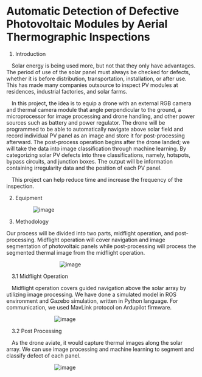 # Automatic Detection of Defective Photovoltaic Modules by Aerial Thermographic Inspections


1)	Introduction

   &emsp;Solar energy is being used more, but not that they only have advantages. The period of use of the solar panel must always be checked for defects, whether it is before distribution, transportation, installation, or after use. This has made many companies outsource to inspect PV modules at residences, industrial factories, and solar farms. 

   &emsp;In this project, the idea is to equip a drone with an external RGB camera and thermal camera module that angle perpendicular to the ground, a microprocessor for image processing and drone handling, and other power sources such as battery and power regulator. The drone will be programmed to be able to automatically navigate above solar field and record individual PV panel as an image and store it for post-processing afterward. The post-process operation begins after the drone landed; we will take the data into image classification through machine learning. By categorizing solar PV defects into three classifications, namely, hotspots, bypass circuits, and junction boxes. The output will be information containing irregularity data and the position of each PV panel.

  &emsp;This project can help reduce time and increase the frequency of the inspection.

2)	Equipment

&emsp;&emsp;&emsp;&emsp;&emsp;![image](https://user-images.githubusercontent.com/86349365/148644938-7b7d1b03-9abb-40e1-9fed-3e07e98f7866.png)

3)	Methodology

Our process will be divided into two parts, midflight operation, and post-processing. Midflight operation will cover navigation and image segmentation of photovoltaic panels while post-processing will process the segmented thermal image from the midflight operation.

&emsp;&emsp;&emsp;&emsp;&emsp;&emsp;&emsp;&emsp;&emsp;&emsp;![image](https://user-images.githubusercontent.com/86349365/148644983-6d2508b7-ab68-438f-875a-fd17bf80f8e6.png)

&emsp;3.1	  Midflight Operation

&emsp;Midflight operation covers guided navigation above the solar array by utilizing image processing.
We have done a simulated model in ROS environment and Gazebo simulation, written in Python language. For communication, we used MavLink protocol on Ardupilot firmware.

&emsp;&emsp;&emsp;&emsp;&emsp;&emsp;&emsp;&emsp;&emsp;![image](https://user-images.githubusercontent.com/86349365/148645011-61da30be-32e2-4373-958f-d6705be6fbcc.png)

&emsp;3.2	 Post Processing

&emsp;As the drone aviate, it would capture thermal images along the solar array. We can use image processing and machine learning to segment and classify defect of each panel. 

&emsp;&emsp;&emsp;&emsp;&emsp;&emsp;&emsp;&emsp;&emsp;![image](https://user-images.githubusercontent.com/86349365/148645092-2e4cac9a-f7a3-46d0-b247-b37248c3f632.png)

